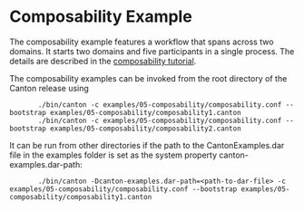 # Composability Example

The composability example features a workflow that spans across two domains.
It starts two domains and five participants in a single process.
The details are described in the [composability tutorial](
https://www.canton.io/docs/stable/user-manual/tutorials/composability.html).

The composability examples can be invoked from the root directory of the Canton release using

```
       ./bin/canton -c examples/05-composability/composability.conf --bootstrap examples/05-composability/composability1.canton
       ./bin/canton -c examples/05-composability/composability.conf --bootstrap examples/05-composability/composability2.canton
```

It can be run from other directories if the path to the CantonExamples.dar file in the examples folder
is set as the system property canton-examples.dar-path:

```
       ./bin/canton -Dcanton-examples.dar-path=<path-to-dar-file> -c examples/05-composability/composability.conf --bootstrap examples/05-composability/composability1.canton
```